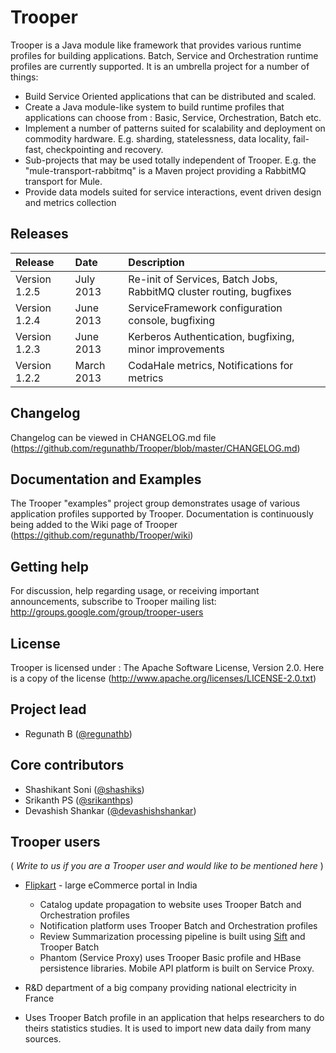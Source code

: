 # Trooper

Trooper is a Java module like framework that provides various runtime profiles for building applications. Batch, Service and Orchestration runtime profiles are currently supported.
It is an umbrella project for a number of things:

* Build Service Oriented applications that can be distributed and scaled.
* Create a Java module-like system to build runtime profiles that applications can choose from : Basic, Service, Orchestration, Batch etc.
* Implement a number of patterns suited for scalability and deployment on commodity hardware. E.g. sharding, statelessness, data locality, fail-fast, checkpointing and recovery.
* Sub-projects that may be used totally independent of Trooper. E.g. the "mule-transport-rabbitmq" is a Maven project providing a RabbitMQ transport for Mule.
* Provide data models suited for service interactions, event driven design and metrics collection

## Releases

| Release | Date | Description |
|:------------|:----------------|:------------|
| Version 1.2.5    | July 2013      |     Re-init of Services, Batch Jobs, RabbitMQ cluster routing, bugfixes
| Version 1.2.4    | June 2013      |     ServiceFramework configuration console, bugfixing
| Version 1.2.3    | June 2013      |     Kerberos Authentication, bugfixing, minor improvements
| Version 1.2.2    | March 2013     |     CodaHale metrics, Notifications for metrics

## Changelog

Changelog can be viewed in CHANGELOG.md file (https://github.com/regunathb/Trooper/blob/master/CHANGELOG.md)

## Documentation and Examples

The Trooper "examples" project group demonstrates usage of various application profiles supported by Trooper.
Documentation is continuously being added to the Wiki page of Trooper (https://github.com/regunathb/Trooper/wiki)

## Getting help

For discussion, help regarding usage, or receiving important announcements, subscribe to Trooper mailing list: http://groups.google.com/group/trooper-users

## License

Trooper is licensed under : The Apache Software License, Version 2.0. Here is a copy of the license (http://www.apache.org/licenses/LICENSE-2.0.txt)

## Project lead

* Regunath B ([@regunathb](http://twitter.com/RegunathB))

## Core contributors

* Shashikant Soni ([@shashiks](https://github.com/shashiks))
* Srikanth PS ([@srikanthps](http://twitter.com/srikanthps))
* Devashish Shankar ([@devashishshankar](https://github.com/devashishshankar))

## Trooper users

( _Write to us if you are a Trooper user and would like to be mentioned here_ )

* [Flipkart](http://www.flipkart.com) - large eCommerce portal in India
  * Catalog update propagation to website uses Trooper Batch and Orchestration profiles
  * Notification platform uses Trooper Batch and Orchestration profiles
  * Review Summarization processing pipeline is built using [Sift](https://github.com/regunathb/Sift) and Trooper Batch
  * Phantom (Service Proxy) uses Trooper Basic profile and HBase persistence libraries. Mobile API platform is built on Service Proxy.

*  R&D department of a big company providing national electricity in France
  * Uses Trooper Batch profile in an application that helps researchers to do theirs statistics studies. It is used to import new 
data daily from many sources.  
